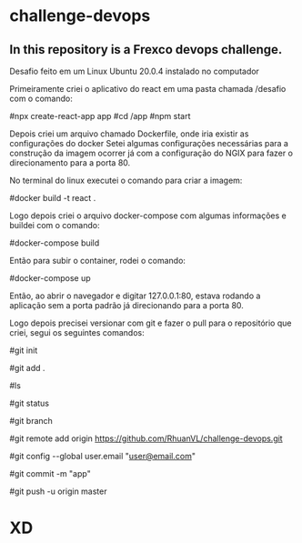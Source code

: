# challenge-devops 
**In this repository is a Frexco devops challenge.**
--------------------------------------------------------------------
Desafio feito em um Linux Ubuntu 20.0.4 instalado no computador

Primeiramente criei o aplicativo do react em uma pasta chamada /desafio
com o comando:

#npx create-react-app app
#cd /app
#npm start

Depois criei um arquivo chamado Dockerfile, onde iria existir as configurações do docker
Setei algumas configurações necessárias para a construção da imagem ocorrer já com a configuração do NGIX
para fazer o direcionamento para a porta 80.

No terminal do linux executei o comando para criar a imagem:

#docker build -t react .

Logo depois criei o arquivo docker-compose com algumas informações e buildei com o comando:

#docker-compose build

Então para subir o container, rodei o comando:

#docker-compose up

Então, ao abrir o navegador e digitar 127.0.0.1:80, estava rodando a aplicação sem a porta padrão
já direcionando para a porta 80.

Logo depois precisei versionar com git e fazer o pull para o repositório que criei, segui os seguintes comandos:

#git init

#git add .

#ls

#git status

#git branch

#git remote add origin https://github.com/RhuanVL/challenge-devops.git

#git config --global user.email "user@email.com"

#git commit -m "app"

#git push -u origin master

# XD 
